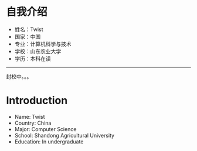 # 自我介绍
- 姓名：Twist
- 国家：中国
- 专业：计算机科学与技术
- 学校：山东农业大学
- 学历：本科在读
---
封校中。。。


# Introduction
- Name: Twist
- Country: China
- Major: Computer Science
- School: Shandong Agricultural University
- Education: In undergraduate
